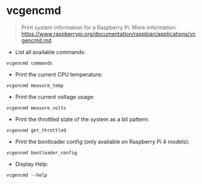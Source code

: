 # vcgencmd

> Print system information for a Raspberry Pi.
> More information: <https://www.raspberrypi.org/documentation/raspbian/applications/vcgencmd.md>.

- List all available commands:

`vcgencmd commands`

- Print the current CPU temperature:

`vcgencmd measure_temp`

- Print the current voltage usage:

`vcgencmd measure_volts`

- Print the throttled state of the system as a bit pattern:

`vcgencmd get_throttled`

- Print the bootloader config (only available on Raspberry Pi 4 models):

`vcgencmd bootloader_config`

- Display Help:

`vcgencmd --help`
